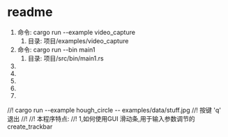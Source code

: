 # readme
1. 命令: cargo run --example video_capture
   1. 目录: 项目/examples/video_capture
2. 命令: cargo run --bin main1    
   1. 目录: 项目/src/bin/main1.rs
3. 
4. 
5. 
6. 
7. 
//! cargo run --example hough_circle -- examples/data/stuff.jpg 
//! 按键 'q' 退出
//! 
//! 本程序特点:
//! 1,如何使用GUI 滑动条,用于输入参数调节的 create_trackbar 